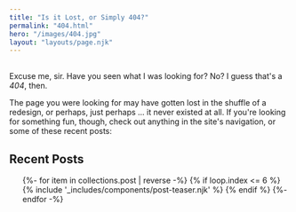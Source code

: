 ```yaml
---
title: "Is it Lost, or Simply 404?"
permalink: "404.html"
hero: "/images/404.jpg"
layout: "layouts/page.njk"
---
```


<p class="page-hed" style="margin-top: 30px;">Excuse me, sir. Have you seen what I was looking for? No? I guess that's a <em>404</em>, then.</p>

The page you were looking for may have gotten lost in the shuffle of a redesign, or perhaps, just perhaps ... it never existed at all. If you're looking for something fun, though, check out anything in the site's navigation, or some of these recent posts: 

## Recent Posts

<ul class="l-grid post-grid">
  {%- for item in collections.post | reverse  -%}
  {% if loop.index <= 6 %}
  {% include '_includes/components/post-teaser.njk' %}
  {% endif %}
  {%- endfor -%}
</ul>